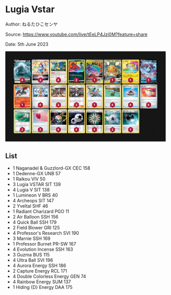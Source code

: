 # Lugia Vstar

Author: ねるたひこセンヤ

Source: <https://www.youtube.com/live/tEeLP4Jzi0M?feature=share>

Date: 5th June 2023

![decklist](../../images/SVI/Lugia%20Vstar/2-%20Lugia%20Vstar.png)

## List

* 1 Naganadel & Guzzlord-GX CEC 158
* 1 Dedenne-GX UNB 57
* 1 Raikou VIV 50
* 3 Lugia VSTAR SIT 139
* 4 Lugia V SIT 138
* 1 Lumineon V BRS 40
* 4 Archeops SIT 147
* 2 Yveltal SHF 46
* 1 Radiant Charizard PGO 11
* 2 Air Balloon SSH 156
* 4 Quick Ball SSH 179
* 2 Field Blower GRI 125
* 4 Professor's Research SVI 190
* 3 Marnie SSH 169
* 1 Professor Burnet PR-SW 167
* 4 Evolution Incense SSH 163
* 3 Guzma BUS 115
* 4 Ultra Ball SVI 196
* 4 Aurora Energy SSH 186
* 2 Capture Energy RCL 171
* 4 Double Colorless Energy GEN 74
* 4 Rainbow Energy SUM 137
* 1 Hiding {D} Energy DAA 175
